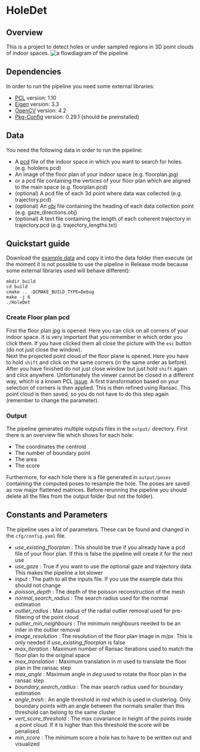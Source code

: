 # HoleDet
## Overview
This is a project to detect holes or under sampled regions in 3D point clouds of indoor spaces. 
![a flowdiagram of the pipeline](/home/maurice/Pictures/pipeline.png)

## Dependencies
In order to run the pipeline you need some external libraries:
- [PCL](https://pointclouds.org/downloads/) version: 1.10
- [Eigen](https://eigen.tuxfamily.org/index.php?title=Main_Page) version: 3.3
- [OpenCV](https://opencv.org/releases/) version: 4.2
- [Pkg-Config](https://www.freedesktop.org/wiki/Software/pkg-config/) version: 0.29.1 (should be preinstalled)

## Data
You need the following data in order to run the pipeline:
- A [pcd](https://pointclouds.org/documentation/tutorials/pcd_file_format.html) file of the indoor space
in which you want to search for holes. (e.g. hololens.pcd)
- An image of the floor plan of your indoor space (e.g. floorplan.jpg)
- or a pcd file containing the vertices of your floor plan which are aligned to the main space (e.g. floorplan.pcd)
- (optional) A pcd file of each 3d point where data was collected (e.g. trajectory.pcd)
- (optional) An [obj](https://en.wikipedia.org/wiki/Wavefront_.obj_file) file containing the heading of 
each data collection point (e.g. gaze_directions.obj) 
- (optional) A text file containing the length of each coherent trajectory in trajectory.pcd
(e.g. trajectory_lengths.txt)

## Quickstart guide
Download the [example data](https://drive.google.com/drive/folders/12w7HHLvwecHy12qnrM2um-8PaWJ3Vupf?usp=sharing) 
and copy it into the data folder then execute 
(at the moment it is not possible to use the pipeline in Release mode because some external 
libraries used will behave different):
```commandline
mkdir build
cd build
cmake .. -DCMAKE_BUILD_TYPE=Debug
make -j 6
./HoleDet
```

### Create Floor plan pcd
First the floor plan jpg is opened. Here you can click on all corners of your indoor space. It is very important that 
you remember in which order you click them. If you have clicked them all close the picture with the `esc` button 
(do not just close the window). \
Next the projected point cloud of the floor plane is opened. Here you have to hold `shift` and click on the same 
corners (in the same order as before). After you have finished do not just close window but just hold `shift` again 
and click anywhere. Unfortunately the viewer cannot be closed in a different way, which is a known PCL 
[issue](https://github.com/PointCloudLibrary/pcl/issues/3959). A first transformation based on your selection of corners 
is then applied. This is then refined using Ransac. This point cloud is then saved, so you do not have to do this step 
again (remember to change the parameter).

### Output
The pipeline generates multiple outputs files in the `output/` directory. First there is an overview 
file which shows for each hole:
- The coordinates the centroid
- The number of boundary point
- The area
- The score

Furthermore, for each hole there is a file generated in `output/poses` containing 
the computed poses to resample the hole. The poses are saved as row major flattened matrices. 
Before rerunning the pipeline you should delete all the files from the output folder (but not the folder).

## Constants and Parameters
The pipeline uses a lot of parameters. These can be found and changed in the `cfg/config.yaml` file.
- *use_existing_floorplan* 
: This should be true if you already have a pcd file of your floor plan. If this is false the pipeline will create it 
for the next use
- *use_gaze*
: True if you want to use the optional gaze and trajectory data. This makes the pipeline a lot slower
- *input* 
: The path to all the inputs file. If you use the example data this should not change
- *poisson_depth*
: The depth of the poisson reconstruction of the mesh
- *normal_search_radius*
: The search radius used for the normal estimation
- *outlier_radius*
: Max radius of the radial outlier removal used for pre-filtering of the point cloud
- *outlier_min_neighbours*
: The minimum neighbours needed to be an inlier in the outlier removal
- *image_resolution* 
: The resolution of the floor plan image in *m/px*. This is only needed if *use_existing_floorplan* is false
- *max_iteration* 
: Maximum number of Ransac iterations used to match the floor plan to the original space
- *max_translation* 
: Maximum translation in *m* used to translate the floor plan in the ransac step
- *max_angle*
: Maximum angle in *deg* used to rotate the floor plan in the ransac step
- *boundary_search_radius* 
: The max search radius used for boundary estimation
- *angle_tresh* 
: An angle threshold in *rad* which is used in clustering. Only boundary points with an angle between the normals 
smaller than this threshold can belong to the same cluster
- *vert_score_threshold* 
: The max covariance in height of the points inside a point cloud. If it is higher than this threshold the score 
will be penalised.
- *min_score*
: The minimum score a hole has to have to be written out and visualized